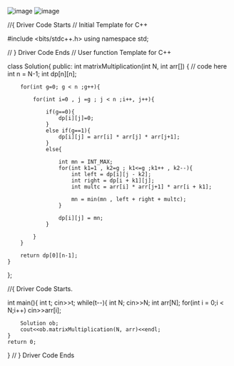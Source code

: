 ![image](https://user-images.githubusercontent.com/69719886/190212624-b5796ebc-2c2c-47ff-9610-d6f3ff89c2f5.png)
![image](https://user-images.githubusercontent.com/69719886/190218030-cdc4ad9b-f69f-4fa8-a5fc-3cd217d95380.png)




//{ Driver Code Starts
// Initial Template for C++

#include <bits/stdc++.h>
using namespace std;

// } Driver Code Ends
// User function Template for C++

class Solution{
public:
    int matrixMultiplication(int N, int arr[])
    {
        // code here
        int n = N-1;
        int dp[n][n];
        
        for(int g=0; g < n ;g++){
            
            for(int i=0 , j =g ; j < n ;i++, j++){
                
                if(g==0){
                    dp[i][j]=0;
                }
                else if(g==1){
                    dp[i][j] = arr[i] * arr[j] * arr[j+1];
                }
                else{
                    
                    int mn = INT_MAX;
                    for(int k1=1 , k2=g ; k1<=g ;k1++ , k2--){
                        int left = dp[i][j - k2];
                        int right = dp[i + k1][j];
                        int multc = arr[i] * arr[j+1] * arr[i + k1];
                        
                        mn = min(mn , left + right + multc);
                    }
                    
                    dp[i][j] = mn;
                }
    
            }
        }
        
        return dp[0][n-1];
    }
};

//{ Driver Code Starts.

int main(){
    int t;
    cin>>t;
    while(t--){
        int N;
        cin>>N;
        int arr[N];
        for(int i = 0;i < N;i++)
            cin>>arr[i];
        
        Solution ob;
        cout<<ob.matrixMultiplication(N, arr)<<endl;
    }
    return 0;
}
// } Driver Code Ends
